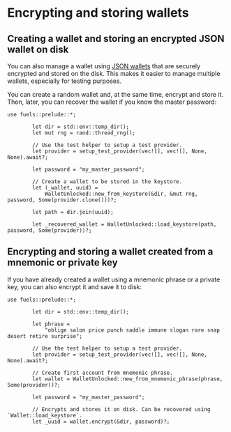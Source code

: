 # Encrypting and storing wallets

## Creating a wallet and storing an encrypted JSON wallet on disk

You can also manage a wallet using [JSON wallets](https://cryptobook.nakov.com/symmetric-key-ciphers/ethereum-wallet-encryption) that are securely encrypted and stored on the disk. This makes it easier to manage multiple wallets, especially for testing purposes.

You can create a random wallet and, at the same time, encrypt and store it. Then, later, you can recover the wallet if you know the master password:

```rust,ignore
use fuels::prelude::*;

        let dir = std::env::temp_dir();
        let mut rng = rand::thread_rng();

        // Use the test helper to setup a test provider.
        let provider = setup_test_provider(vec![], vec![], None, None).await?;

        let password = "my_master_password";

        // Create a wallet to be stored in the keystore.
        let (_wallet, uuid) =
            WalletUnlocked::new_from_keystore(&dir, &mut rng, password, Some(provider.clone()))?;

        let path = dir.join(uuid);

        let _recovered_wallet = WalletUnlocked::load_keystore(path, password, Some(provider))?;
```

## Encrypting and storing a wallet created from a mnemonic or private key

If you have already created a wallet using a mnemonic phrase or a private key, you can also encrypt it and save it to disk:

```rust,ignore
use fuels::prelude::*;

        let dir = std::env::temp_dir();

        let phrase =
            "oblige salon price punch saddle immune slogan rare snap desert retire surprise";

        // Use the test helper to setup a test provider.
        let provider = setup_test_provider(vec![], vec![], None, None).await?;

        // Create first account from mnemonic phrase.
        let wallet = WalletUnlocked::new_from_mnemonic_phrase(phrase, Some(provider))?;

        let password = "my_master_password";

        // Encrypts and stores it on disk. Can be recovered using `Wallet::load_keystore`.
        let _uuid = wallet.encrypt(&dir, password)?;
```
